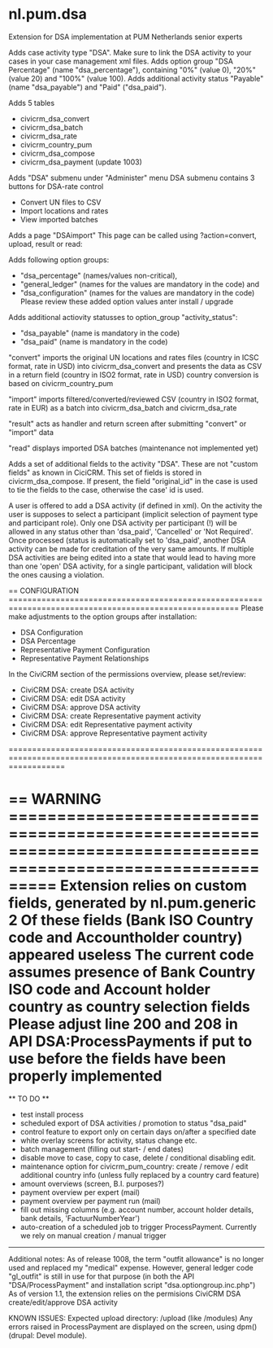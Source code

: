 nl.pum.dsa
==========

Extension for DSA implementation at PUM Netherlands senior experts

Adds case activity type "DSA". Make sure to link the DSA activity to your cases in your case management xml files.
Adds option group "DSA Percentage" (name "dsa_percentage"), containing "0%" (value 0), "20%" (value 20) and "100%" (value 100).
Adds additional activity status "Payable" (name "dsa_payable") and "Paid" ("dsa_paid").

Adds 5 tables
- civicrm_dsa_convert
- civicrm_dsa_batch
- civicrm_dsa_rate
- civicrm_country_pum
- civicrm_dsa_compose
- civicrm_dsa_payment (update 1003)

Adds "DSA" submenu under "Administer" menu
DSA submenu contains 3 buttons for DSA-rate control
- Convert UN files to CSV 
- Import locations and rates
- View imported batches

Adds a page "DSAimport"
This page can be called using ?action=convert, upload, result or read:

Adds following option groups:
- "dsa_percentage" (names/values non-critical),
- "general_ledger" (names for the values are mandatory in the code) and
- "dsa_configuration" (names for the values are mandatory in the code)
Please review these added option values anter install / upgrade

Adds additional actiovity statusses to option_group "activity_status":
- "dsa_payable" (name is mandatory in the code)
- "dsa_paid" (name is mandatory in the code)


"convert"
imports the original UN locations and rates files (country in ICSC format, rate in USD) into civicrm_dsa_convert and
presents the data as CSV in a return field (country in ISO2 format, rate in USD)
country conversion is based on civicrm_country_pum

"import"
imports filtered/converted/reviewed CSV (country in ISO2 format, rate in EUR) as a batch into civicrm_dsa_batch and civicrm_dsa_rate

"result"
acts as handler and return screen after submitting "convert" or "import" data

"read"
displays imported DSA batches (maintenance not implemented yet)

Adds a set of additional fields to the activity "DSA". These are not "custom fields" as known in CiciCRM.
This set of fields is stored in civicrm_dsa_compose. If present, the field "original_id" in the case is used to tie the fields to the case, otherwise the case' id is used.

A user is offered to add a DSA activity (if defined in xml).
On the activity the user is supposes to select a participant (implicit selection of payment type and participant role).
Only one DSA activity per participant (!) will be allowed in any status other than 'dsa_paid', 'Cancelled' or 'Not Required'.
Once processed (status is automatically set to 'dsa_paid', another DSA activity can be made for creditation of the very same amounts.
If multiple DSA activities are being edited into a state that would lead to having more than one 'open' DSA activity, for a single participant, validation will block the ones causing a violation.

== CONFIGURATION =======================================================================================================
Please make adjustments to the option groups after installation:
- DSA Configuration
- DSA Percentage
- Representative Payment Configuration
- Representative Payment Relationships

In the CiviCRM section of the permissions overview, please set/review:
- CiviCRM DSA: create DSA activity
- CiviCRM DSA: edit DSA activity
- CiviCRM DSA: approve DSA activity
- CiviCRM DSA: create Representative payment activity
- CiviCRM DSA: edit Representative payment activity
- CiviCRM DSA: approve Representative payment activity 

========================================================================================================================


== WARNING =============================================================================================================
Extension relies on custom fields, generated by nl.pum.generic
2 Of these fields (Bank ISO Country code and Accountholder country) appeared useless
The current code assumes presence of Bank Country ISO code and Account holder country as country selection fields
Please adjust line 200 and 208 in API DSA:ProcessPayments if put to use before the fields have been properly implemented
========================================================================================================================


** TO DO **
* test install process
* scheduled export of DSA activities / promotion to status "dsa_paid"
* control feature to export only on certain days on/after a specified date
* white overlay screens for activity, status change etc.
* batch management (filling out start- / end dates)
* disable move to case, copy to case, delete / conditional disabling edit.
* maintenance option for civicrm_pum_country: create / remove / edit additional country info (unless fully replaced by a country card feature)
* amount overviews (screen, B.I. purposes?)
* payment overview per expert (mail)
* payment overview per payment run (mail)
* fill out missing columns (e.g. account number, account holder details, bank details, 'FactuurNumberYear')
* auto-creation of a scheduled job to trigger ProcessPayment. Currently we rely on manual creation / manual trigger
***


Additional notes:
As of release 1008, the term "outfit allowance" is no longer used and replaced my "medical" expense. However, general ledger code "gl_outfit" is still in use for that purpose (in both the API "DSA/ProcessPayment" and installation script "dsa.optiongroup.inc.php")
As of version 1.1, the extension relies on the permisions CiviCRM DSA create/edit/approve DSA activity


KNOWN ISSUES:
Expected upload directory: <site root>/upload (like <site root>/modules)
Any errors raised in ProcessPayment are displayed on the screen, using dpm() (drupal: Devel module).
